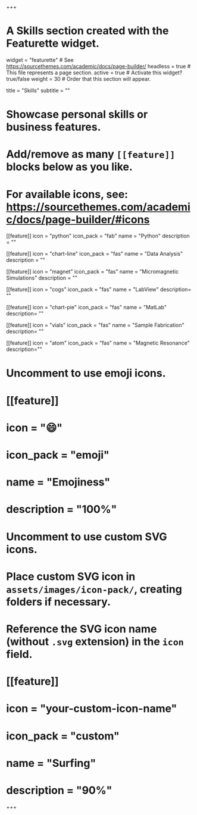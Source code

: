+++
# A Skills section created with the Featurette widget.
widget = "featurette"  # See https://sourcethemes.com/academic/docs/page-builder/
headless = true  # This file represents a page section.
active = true  # Activate this widget? true/false
weight = 30  # Order that this section will appear.

title = "Skills"
subtitle = ""

# Showcase personal skills or business features.
#
# Add/remove as many `[[feature]]` blocks below as you like.
#
# For available icons, see: https://sourcethemes.com/academic/docs/page-builder/#icons

[[feature]]
  icon = "python"
  icon_pack = "fab"
  name = "Python"
  description = ""

[[feature]]
  icon = "chart-line"
  icon_pack = "fas"
  name = "Data Analysis"
  description = ""  

[[feature]]
  icon = "magnet"
  icon_pack = "fas"
  name = "Micromagnetic Simulations"
  description = ""

[[feature]]
  icon = "cogs"
  icon_pack = "fas"
  name = "LabView"
  description= ""

[[feature]]
    icon = "chart-pie"
    icon_pack = "fas"
    name = "MatLab"
    description= ""

[[feature]]
  icon = "vials"
  icon_pack = "fas"
  name = "Sample Fabrication"
  description= ""

[[feature]]
    icon = "atom"
    icon_pack = "fas"
    name = "Magnetic Resonance"
    description=""

# Uncomment to use emoji icons.
# [[feature]]
#  icon = ":smile:"
#  icon_pack = "emoji"
#  name = "Emojiness"
#  description = "100%"  

# Uncomment to use custom SVG icons.
# Place custom SVG icon in `assets/images/icon-pack/`, creating folders if necessary.
# Reference the SVG icon name (without `.svg` extension) in the `icon` field.
# [[feature]]
#  icon = "your-custom-icon-name"
#  icon_pack = "custom"
#  name = "Surfing"
#  description = "90%"

+++
